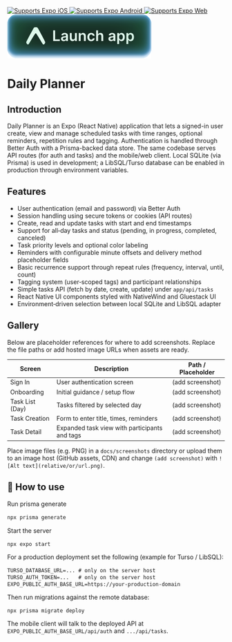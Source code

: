 <p>
  <!-- iOS -->
  <a href="https://itunes.apple.com/app/apple-store/id982107779">
    <img alt="Supports Expo iOS" longdesc="Supports Expo iOS" src="https://img.shields.io/badge/iOS-4630EB.svg?style=flat-square&logo=APPLE&labelColor=999999&logoColor=fff" />
  </a>
  <!-- Android -->
  <a href="https://play.google.com/store/apps/details?id=host.exp.exponent&referrer=blankexample">
    <img alt="Supports Expo Android" longdesc="Supports Expo Android" src="https://img.shields.io/badge/Android-4630EB.svg?style=flat-square&logo=ANDROID&labelColor=A4C639&logoColor=fff" />
  </a>
  <!-- Web -->
  <a href="https://docs.expo.dev/workflow/web/">
    <img alt="Supports Expo Web" longdesc="Supports Expo Web" src="https://img.shields.io/badge/web-4630EB.svg?style=flat-square&logo=GOOGLE-CHROME&labelColor=4285F4&logoColor=fff" />
  </a>
  <a href="https://launch.expo.dev/?github=https://github.com/greeenboi/daily-planner-app">
    <img alt="Launch with Expo" longdesc="Click to deploy this app" src="https://github.com/expo/examples/blob/master/.gh-assets/launch.svg?raw=true" />
  </a>
</p>

# Daily Planner

## Introduction
Daily Planner is an Expo (React Native) application that lets a signed-in user create, view and manage scheduled tasks with time ranges, optional reminders, repetition rules and tagging. Authentication is handled through Better Auth with a Prisma-backed data store. The same codebase serves API routes (for auth and tasks) and the mobile/web client. Local SQLite (via Prisma) is used in development; a LibSQL/Turso database can be enabled in production through environment variables.

## Features
- User authentication (email and password) via Better Auth
- Session handling using secure tokens or cookies (API routes)
- Create, read and update tasks with start and end timestamps
- Support for all‑day tasks and status (pending, in progress, completed, canceled)
- Task priority levels and optional color labeling
- Reminders with configurable minute offsets and delivery method placeholder fields
- Basic recurrence support through repeat rules (frequency, interval, until, count)
- Tagging system (user‑scoped tags) and participant relationships
- Simple tasks API (fetch by date, create, update) under `app/api/tasks`
- React Native UI components styled with NativeWind and Gluestack UI
- Environment‑driven selection between local SQLite and LibSQL adapter

## Gallery
Below are placeholder references for where to add screenshots. Replace the file paths or add hosted image URLs when assets are ready.

| Screen | Description | Path / Placeholder |
| ------ | ----------- | ------------------ |
| Sign In | User authentication screen | (add screenshot) |
| Onboarding | Initial guidance / setup flow | (add screenshot) |
| Task List (Day) | Tasks filtered by selected day | (add screenshot) |
| Task Creation | Form to enter title, times, reminders | (add screenshot) |
| Task Detail | Expanded task view with participants and tags | (add screenshot) |

Place image files (e.g. PNG) in a `docs/screenshots` directory or upload them to an image host (GitHub assets, CDN) and change `(add screenshot)` with `![Alt text](relative/or/url.png)`.




## 🚀 How to use

Run prisma generate

```bash
npx prisma generate
```

Start the server

```bash
npx expo start
```

For a production deployment set the following (example for Turso / LibSQL):

```
TURSO_DATABASE_URL=... # only on the server host
TURSO_AUTH_TOKEN=...   # only on the server host
EXPO_PUBLIC_AUTH_BASE_URL=https://your-production-domain
```

Then run migrations against the remote database:

```
npx prisma migrate deploy
```

The mobile client will talk to the deployed API at `EXPO_PUBLIC_AUTH_BASE_URL/api/auth` and `.../api/tasks`.